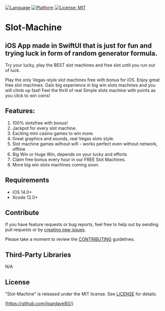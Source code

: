 [![Language](http://img.shields.io/badge/language-SwiftUI-orange?style=flat
)](https://developer.apple.com/swift)
[![Platform](https://img.shields.io/badge/platform-iOS%20%7C%20-blue)]()
[![License: MIT](https://img.shields.io/badge/License-MIT-yellow.svg)](https://opensource.org/licenses/MIT)

# <h1>Slot-Machine</h1> 
<h2>iOS App made in SwiftUI that is just for fun and trying luck in form of random generator formula. </h2>

<p align="center">
   <p align="left">

Try your lucky, play the BEST slot machines and free slot until you run out of luck.

Play the only Vegas-style slot machines free with bonus for iOS. Enjoy great free slot machines. Gain big experience in big win slots machines and you will climb up fast! 
Feel the thrill of real Simple slots machine with points as you click to win  coins!

<h2>Features: </h2>

1. 100% slotsfree with bonus!
2. Jackpot for every slot machine.
3. Exciting mini casino games to win more.
4. Great graphics and sounds, real Vegas slots style.
7. Slot machine games without wifi - works perfect even without network, offline
8. Big Win or Huge Win, depends on your lucky and efforts
9. Claim free bonus every hour in our FREE Slot Machines.
10. More big win slots machines coming soon.
   
  </p>
 

  <div style="text-align: center">
  
  
  </div>
</p>

## Requirements

- iOS 14.0+
- Xcode 12.0+

## Contribute

If you have feature requests or bug reports, feel free to help out by sending pull requests or by [creating new issues](https://github.com/jigardave8/Slot-Machine/issues/new). 

Please take a moment to
review the [CONTRIBUTING](.github/CONTRIBUTING.md) guidelines.
    
## Third-Party Libraries

N/A


## License

"Slot-Machine" is released under the MIT license. See [LICENSE](mit) for details.

[https://github.com/jigardave8](/)

[swift-image]:https://img.shields.io/badge/swift-5.0-orange.svg
[swift-url]: https://swift.org/
[license-image]: https://img.shields.io/badge/License-MIT-blue.svg
[license-url]: LICENSE
